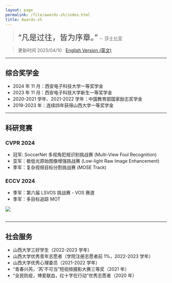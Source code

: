 ```yaml
---
layout: page
permalink: /file/awards-zh/index.html
title: Awards-zh
---
```


> <font size="5" color="#333" > “凡是过往，皆为序章。”</font> -- 莎士比亚 <br>

> 更新时间 2025/04/10 &nbsp; [English Version (英文)](https://xxxxyliu.github.io/awards/)

---

## 综合奖学金
- 2024 年 11 月：西安电子科技大学一等奖学金
- 2023 年 11 月：西安电子科技大学新生一等奖学金
- 2020-2021 学年、2021-2022 学年：中国教育部国家励志奖学金
- 2019-2023 年：连续四年获得山西大学一等奖学金


<!-- ## 科研基金

- 2024-2025：中国国际大学生创新大赛奖励基金<br>竞赛奖励基金（¥10000）基金主持人
- 2023-2024：国家级大学生创新创业训练计划<br>国重点（No.202310386056， ¥20000）基金主持人
- 2023-2024：全国青年科普创新实验暨项目大赛奖励基金<br>竞赛奖励基金（¥5000）基金主持人 -->

---

## 科研竞赛

### CVPR 2024 
- 冠军: SoccerNet 多视角犯规识别挑战赛 (Multi-View Foul Recognition) 
- 亚军：极低光原始图像增强挑战赛 (Low-light Raw Image Enhancement) 
- 季军：复杂视频目标分割挑战赛 (MOSE Track)<br>

### ECCV 2024
- 季军：第六届 LSVOS 挑战赛 - VOS 赛道
- 季军：多目标追踪 MOT

<div>
<img src="https://xxxxyliu.github.io/images/awards/certificate-com.jpg">
</div>
<br>

---

## 社会服务

- 山西大学三好学生（2022-2023 学年）
- 山西大学优秀青年志愿者（学院注册志愿者前 1%，2022-2023 学年）
- 山西大学优秀心理委员（2021-2022 学年）
- “青春兴芮，‘芮’不可当”短视频摄影大赛三等奖（2021 年）
- “全民防疫，博爱献血，红十字在行动”优秀志愿者（2020 年）


